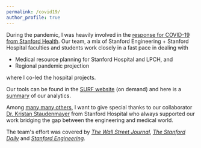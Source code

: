 ```yaml
---
permalink: /covid19/
author_profile: true
---
```


During the pandemic, I was heavily involved in the [response for COVID-19 from Stanford Health](https://med.stanford.edu/covid19.html). Our team, a mix of Stanford Engineering + Stanford Hospital faculties and students work closely in a fast pace in dealing with
* Medical resource planning for Stanford Hospital and LPCH, and
* Regional pandemic projection

where I co-led the hospital projects.

Our tools can be found in the [SURF website](https://surf.stanford.edu/covid-19-tools/) (on demand) and here is a [summary](https://icme.stanford.edu/sites/g/files/sbiybj9731/f/peterglynn.pdf) of our analytics.

Among [many many others](https://tengz-sudo.github.io/covid-collaborators/), I want to give special thanks to our collaborator [Dr. Kristan Staudenmayer](https://profiles.stanford.edu/kristan-staudenmayer) from Stanford Hospital who always supported our work bridging the gap between the engineering and medical world.

The team's effort was covered by [_The Wall Street Journal_](https://www.wsj.com/articles/coronavirus-pandemic-spurs-stanford-researchers-to-create-hospital-resource-calculator-11586251801), [_The Stanford Daily_](https://www.stanforddaily.com/2020/04/15/researchers-develop-calculator-to-project-resource-shortages-for-policy-makers-hospitals/) and [_Stanford Engineering_](https://engineering.stanford.edu/magazine/article/new-covid-19-calculator-designed-help-hospitals-prepare).

